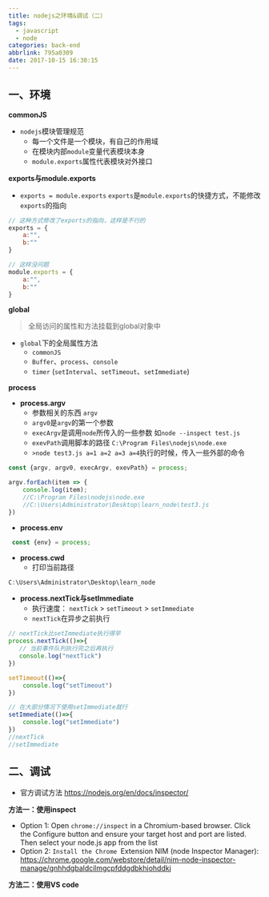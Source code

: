 ```yaml
---
title: nodejs之环境&调试（二）
tags:
  - javascript
  - node
categories: back-end
abbrlink: 795a0309
date: 2017-10-15 16:30:15
---
```


一、环境
---

**commonJS**

- `nodejs`模块管理规范
  - 每一个文件是一个模块，有自己的作用域
  - 在模块内部`module`变量代表模块本身
  - `module.exports`属性代表模块对外接口

**exports与module.exports**

- `exports = module.exports` `exports`是`module.exports`的快捷方式，不能修改`exports`的指向

```js
// 这种方式修改了exports的指向，这样是不行的
exports = {
    a:"",
    b:""
}
```

```js
// 这样没问题
module.exports = {
    a:"",
    b:""
}
```

**global**

> 全局访问的属性和方法挂载到global对象中

- `global`下的全局属性方法
  - `commonJS`
  - `Buffer`、`process`、`console`
  - `timer` (`setInterval`、`setTimeout`、`setImmediate`)


**process**

- **process.argv**
  - 参数相关的东西 `argv`
  - `argv0`是`argv`的第一个参数
  - `execArgv`是调用`node`所传入的一些参数 如`node --inspect test.js`
  - `exevPath`调用脚本的路径 `C:\Program Files\nodejs\node.exe`
  - `>node test3.js a=1 a=2 a=3 a=4`执行的时候，传入一些外部的命令

```js
const {argv, argv0, execArgv, exevPath} = process;

argv.forEach(item => {
    console.log(item);
    //C:\Program Files\nodejs\node.exe
    //C:\Users\Administrator\Desktop\learn_node\test3.js
})
```

- **process.env**
 
```js
 const {env} = process;

```

- **process.cwd**
  - 打印当前路径
  
```js
C:\Users\Administrator\Desktop\learn_node
```

- **process.nextTick与setImmediate**
  - 执行速度： `nextTick` > `setTimeout` > `setImmediate`
  - `nextTick`在异步之前执行
  
```js
// nextTick比setImmediate执行得早
process.nextTick(()=>{
   // 当前事件队列执行完之后再执行
   console.log("nextTick") 
})

setTimeout(()=>{
    console.log("setTimeout")
})

// 在大部分情况下使用setImmediate就行
setImmediate(()=>{
    console.log("setImmediate")
})
//nextTick
//setImmediate
```

二、调试
---

- 官方调试方法 https://nodejs.org/en/docs/inspector/

**方法一：使用inspect**

- Option 1: Open `chrome://inspect` in a Chromium-based browser. Click the Configure button and ensure your target host and port are listed. Then select your node.js app from the list
- Option 2: `Install the Chrome `Extension NIM (node Inspector Manager): https://chrome.google.com/webstore/detail/nim-node-inspector-manage/gnhhdgbaldcilmgcpfddgdbkhjohddkj


**方法二：使用VS code**
